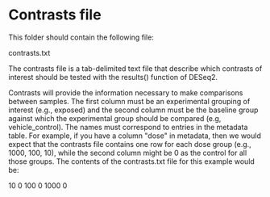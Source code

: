 # Contrasts file

This folder should contain the following file:

contrasts.txt

The contrasts file is a tab-delimited text file that describe which contrasts of interest should be tested with the results() function of DESeq2.

Contrasts will provide the information necessary to make comparisons between samples. The first column must be an experimental grouping of interest (e.g., exposed) and the second column must be the baseline group against which the experimental group should be compared (e.g, vehicle_control). The names must correspond to entries in the metadata table. For example, if you have a column "dose" in metadata, then we would expect that the contrasts file contains one row for each dose group (e.g., 1000, 100, 10), while the second column might be 0 as the control for all those groups. The contents of the contrasts.txt file for this example would be:

10  0
100 0
1000    0